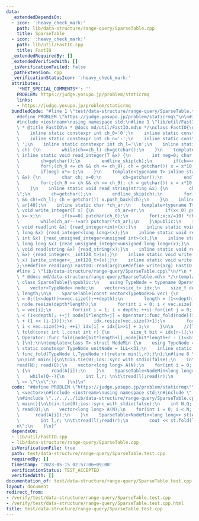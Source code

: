 ```yaml
---
data:
  _extendedDependsOn:
  - icon: ':heavy_check_mark:'
    path: lib/data-structure/range-query/SparseTable.cpp
    title: SparseTable
  - icon: ':heavy_check_mark:'
    path: lib/util/FastIO.cpp
    title: FastIO
  _extendedRequiredBy: []
  _extendedVerifiedWith: []
  _isVerificationFailed: false
  _pathExtension: cpp
  _verificationStatusIcon: ':heavy_check_mark:'
  attributes:
    '*NOT_SPECIAL_COMMENTS*': ''
    PROBLEM: https://judge.yosupo.jp/problem/staticrmq
    links:
    - https://judge.yosupo.jp/problem/staticrmq
  bundledCode: "#line 1 \"test/data-structure/range-query/SparseTable.test.cpp\"\n\
    #define PROBLEM \"https://judge.yosupo.jp/problem/staticrmq\"\n\n#include <vector>\n\
    #include <iostream>\nusing namespace std;\n#line 1 \"lib/util/FastIO.cpp\"\n/*\n\
    \ * @title FastIO\n * @docs md/util/FastIO.md\n */\nclass FastIO{\nprivate:\n\
    \    inline static constexpr int ch_0='0';\n    inline static constexpr int ch_9='9';\n\
    \    inline static constexpr int ch_n='-';\n    inline static constexpr int ch_s='\
    \ ';\n    inline static constexpr int ch_l='\\n';\n    inline static void endline_skip(char&\
    \ ch) {\n        while(ch==ch_l) ch=getchar();\n    }\n    template<typename T>\
    \ inline static void read_integer(T &x) {\n        int neg=0; char ch; x=0;\n\
    \        ch=getchar();\n        endline_skip(ch);\n        if(ch==ch_n) neg=1,ch=getchar();\n\
    \        for(;(ch_0 <= ch && ch <= ch_9); ch = getchar()) x = x*10 + (ch-ch_0);\n\
    \        if(neg) x*=-1;\n    }\n    template<typename T> inline static void read_unsigned_integer(T\
    \ &x) {\n        char ch; x=0;\n        ch=getchar();\n        endline_skip(ch);\n\
    \        for(;(ch_0 <= ch && ch <= ch_9); ch = getchar()) x = x*10 + (ch-ch_0);\n\
    \    }\n    inline static void read_string(string &x) {\n        char ch; x=\"\
    \";\n        ch=getchar();\n        endline_skip(ch);\n        for(;(ch != ch_s\
    \ && ch!=ch_l); ch = getchar()) x.push_back(ch);\n    }\n    inline static char\
    \ ar[40];\n    inline static char *ch_ar;\n    template<typename T> inline static\
    \ void write_integer(T x) {\n        ch_ar=ar;\n        if(x< 0) putchar(ch_n),\
    \ x=-x;\n        if(x==0) putchar(ch_0);\n        for(;x;x/=10) *ch_ar++=(ch_0+x%10);\n\
    \        while(ch_ar--!=ar) putchar(*ch_ar);\n    }\npublic:\n    inline static\
    \ void read(int &x) {read_integer<int>(x);}\n    inline static void read(long\
    \ long &x) {read_integer<long long>(x);}\n    inline static void read(unsigned\
    \ int &x) {read_unsigned_integer<unsigned int>(x);}\n    inline static void read(unsigned\
    \ long long &x) {read_unsigned_integer<unsigned long long>(x);}\n    inline static\
    \ void read(string &x) {read_string(x);}\n    inline static void read(__int128_t\
    \ &x) {read_integer<__int128_t>(x);}\n    inline static void write(__int128_t\
    \ x) {write_integer<__int128_t>(x);}\n    inline static void write(char x) {putchar(x);}\n\
    };\n#define read(arg) FastIO::read(arg)\n#define write(arg) FastIO::write(arg)\n\
    #line 1 \"lib/data-structure/range-query/SparseTable.cpp\"\n/*\n * @title SparseTable\n\
    \ * @docs md/data-structure/range-query/SparseTable.md\n */\ntemplate<class Operator>\
    \ class SparseTable{\npublic:\n    using TypeNode = typename Operator::TypeNode;\n\
    \    vector<TypeNode> node;\n    vector<size_t> idx;\n    size_t depth;\n    size_t\
    \ length;\n\n    SparseTable(const vector<TypeNode>& vec) {\n        for(depth\
    \ = 0;(1<<depth)<=vec.size();++depth);\n        length = (1<<depth);\n       \
    \ node.resize(depth*length);\n        for(int i = 0; i < vec.size(); ++i) node[i]\
    \ = vec[i];\n        for(int i = 1; i < depth; ++i) for(int j = 0; j + (1<<i)\
    \ < (1<<depth); ++j) node[i*length+j] = Operator::func_fold(node[(i-1)*length+j],node[(i-1)*length+j\
    \ + (1 << (i-1))]);\n        idx.resize(vec.size()+1);\n        for(int i = 2;\
    \ i < vec.size()+1; ++i) idx[i] = idx[i>>1] + 1;\n    }\n\n    //[l,r)\n    TypeNode\
    \ fold(const int l,const int r) {\n        size_t bit = idx[r-l];\n        return\
    \ Operator::func_fold(node[bit*length+l],node[bit*length+r - (1<<bit)]);\n   \
    \ }\n};\n\ntemplate<class T> struct NodeMin {\n    using TypeNode = T;\n    inline\
    \ static constexpr TypeNode unitNode = 1LL<<31;\n    inline static constexpr TypeNode\
    \ func_fold(TypeNode l,TypeNode r){return min(l,r);}\n};\n#line 8 \"test/data-structure/range-query/SparseTable.test.cpp\"\
    \n\nint main(){\n\tcin.tie(0);ios::sync_with_stdio(false);\n    int N,Q; \n\t\
    read(N); read(Q);\n    vector<long long> A(N);\n    for(int i = 0; i < N; ++i)\
    \ {\n        read(A[i]);\n    }\n    SparseTable<NodeMin<long long>> st(A);\n\
    \    while(Q--){\n        int l,r; \n\t\tread(l);read(r);\n        cout << st.fold(l,r)\
    \ << \"\\n\";\n    }\n}\n"
  code: "#define PROBLEM \"https://judge.yosupo.jp/problem/staticrmq\"\n\n#include\
    \ <vector>\n#include <iostream>\nusing namespace std;\n#include \"../../../lib/util/FastIO.cpp\"\
    \n#include \"../../../lib/data-structure/range-query/SparseTable.cpp\"\n\nint\
    \ main(){\n\tcin.tie(0);ios::sync_with_stdio(false);\n    int N,Q; \n\tread(N);\
    \ read(Q);\n    vector<long long> A(N);\n    for(int i = 0; i < N; ++i) {\n  \
    \      read(A[i]);\n    }\n    SparseTable<NodeMin<long long>> st(A);\n    while(Q--){\n\
    \        int l,r; \n\t\tread(l);read(r);\n        cout << st.fold(l,r) << \"\\\
    n\";\n    }\n}"
  dependsOn:
  - lib/util/FastIO.cpp
  - lib/data-structure/range-query/SparseTable.cpp
  isVerificationFile: true
  path: test/data-structure/range-query/SparseTable.test.cpp
  requiredBy: []
  timestamp: '2023-05-15 02:57:06+09:00'
  verificationStatus: TEST_ACCEPTED
  verifiedWith: []
documentation_of: test/data-structure/range-query/SparseTable.test.cpp
layout: document
redirect_from:
- /verify/test/data-structure/range-query/SparseTable.test.cpp
- /verify/test/data-structure/range-query/SparseTable.test.cpp.html
title: test/data-structure/range-query/SparseTable.test.cpp
---
```

